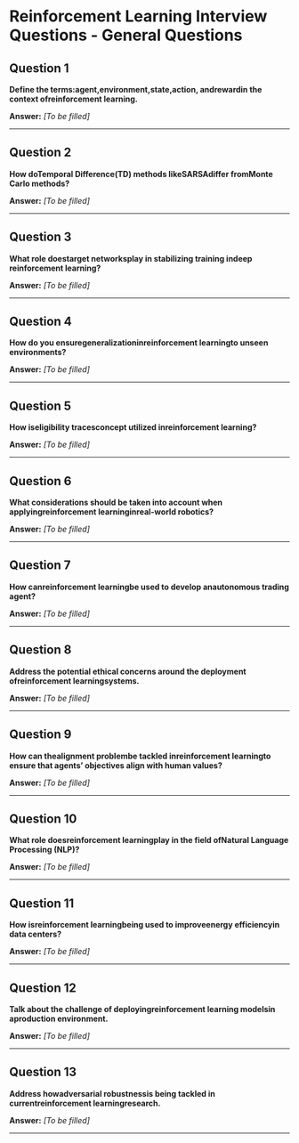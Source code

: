 # Reinforcement Learning Interview Questions - General Questions

## Question 1

**Define the terms:agent,environment,state,action, andrewardin the context ofreinforcement learning.**

**Answer:** _[To be filled]_

---

## Question 2

**How doTemporal Difference(TD) methods likeSARSAdiffer fromMonte Carlo methods?**

**Answer:** _[To be filled]_

---

## Question 3

**What role doestarget networksplay in stabilizing training indeep reinforcement learning?**

**Answer:** _[To be filled]_

---

## Question 4

**How do you ensuregeneralizationinreinforcement learningto unseen environments?**

**Answer:** _[To be filled]_

---

## Question 5

**How iseligibility tracesconcept utilized inreinforcement learning?**

**Answer:** _[To be filled]_

---

## Question 6

**What considerations should be taken into account when applyingreinforcement learninginreal-world robotics?**

**Answer:** _[To be filled]_

---

## Question 7

**How canreinforcement learningbe used to develop anautonomous trading agent?**

**Answer:** _[To be filled]_

---

## Question 8

**Address the potential ethical concerns around the deployment ofreinforcement learningsystems.**

**Answer:** _[To be filled]_

---

## Question 9

**How can thealignment problembe tackled inreinforcement learningto ensure that agents’ objectives align with human values?**

**Answer:** _[To be filled]_

---

## Question 10

**What role doesreinforcement learningplay in the field ofNatural Language Processing (NLP)?**

**Answer:** _[To be filled]_

---

## Question 11

**How isreinforcement learningbeing used to improveenergy efficiencyin data centers?**

**Answer:** _[To be filled]_

---

## Question 12

**Talk about the challenge of deployingreinforcement learning modelsin aproduction environment.**

**Answer:** _[To be filled]_

---

## Question 13

**Address howadversarial robustnessis being tackled in currentreinforcement learningresearch.**

**Answer:** _[To be filled]_

---

